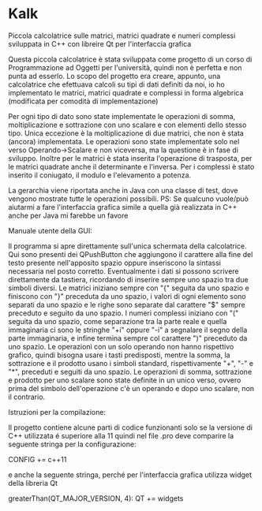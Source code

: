 # Kalk
Piccola calcolatrice sulle matrici, matrici quadrate e numeri complessi sviluppata in C++ con libreire Qt per l'interfaccia grafica

Questa piccola calcolatrice è stata sviluppata come progetto di un corso di Programmazione ad Oggetti per l'università, quindi non è perfetta e non punta ad esserlo. Lo scopo del progetto era creare, appunto, una calcolatrice che efettuava calcoli su tipi di dati definiti da noi, io ho implementato le matrici, matrici quadrate e complessi in forma algebrica (modificata per comodità di implementazione)

Per ogni tipo di dato sono state implementate le operazioni di somma, moltiplicazione e sottrazione con uno scalare e con elementi dello stesso tipo. Unica eccezione è la moltiplicazione di due matrici, che non è stata (ancora) implementata.
Le operazioni sono state implementate solo nel verso Operando->Scalare e non viceversa, ma la questione è in fase di sviluppo.
Inoltre per le matrici è stata inserita l'operazione di trasposta, per le matrici quadrate anche il determinante e l'inversa.
Per i complessi è stato inserito il coniugato, il modulo e l'elevamento a potenza.

La gerarchia viene riportata anche in Java con una classe di test, dove vengono mostrate tutte le operazioni possibili.
PS: Se qualcuno vuole/può aiutarmi a fare l'interfaccia grafica simile a quella già realizzata in C++ anche per Java mi farebbe un favore


Manuale utente della GUI:

Il programma si apre direttamente sull'unica schermata della calcolatrice. Qui sono presenti dei QPushButton che aggiungono il carattere alla fine del testo presente nell'apposito spazio oppure inseriscono la sintassi necessaria nel posto corretto.
Eventualmente i dati si possono scrivere direttamente da tastiera, ricordando di inserire sempre uno spazio tra due simboli diversi. 
Le matrici iniziano sempre con "{" seguita da uno spazio e finiscono con "}" preceduta da uno spazio, i valori di ogni elemento sono separati da uno spazio e le righe sono separate dal carattere "$" sempre preceduto e seguito da uno spazio. 
I numeri complessi iniziano con "(" seguita da uno spazio, come separazione tra la parte reale e quella immaginaria ci sono le stringhe "+i" oppure "-i" a segnalare il segno della parte immaginaria, e infine termina sempre col carattere ")" preceduto da uno spazio.
Le operazioni con un solo operando non hanno rispettivo grafico, quindi bisogna usare i tasti predisposti, mentre la somma, la sottrazione e il prodotto usano i simboli standard, rispettivamente "+", "-" e "*", preceduti e seguiti da uno spazio.
Le operazioni di somma, sottrazione e prodotto per uno scalare sono state definite in un unico verso, ovvero prima del simbolo dell'operazione c'è un operando e dopo uno scalare, non il contrario. 

Istruzioni per la compilazione:

Il progetto contiene alcune parti di codice funzionanti solo se la versione di C++ utilizzata é superiore alla 11 quindi nel file .pro deve comparire la seguente stringa per la configurazione:

CONFIG += c++11

e anche la seguente stringa, perché per l'interfaccia grafica utilizza widget della libreria Qt

greaterThan(QT_MAJOR_VERSION, 4): QT += widgets
